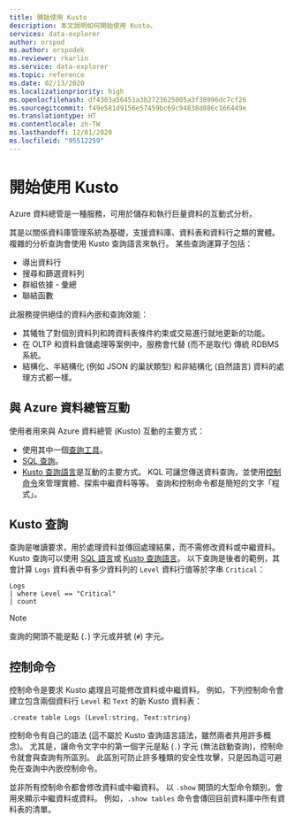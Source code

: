 ```yaml
---
title: 開始使用 Kusto
description: 本文說明如何開始使用 Kusto。
services: data-explorer
author: orspod
ms.author: orspodek
ms.reviewer: rkarlin
ms.service: data-explorer
ms.topic: reference
ms.date: 02/13/2020
ms.localizationpriority: high
ms.openlocfilehash: df4303a56451a3b2723625005a3f38996dc7cf26
ms.sourcegitcommit: f49e581d9156e57459bc69c94838d886c166449e
ms.translationtype: HT
ms.contentlocale: zh-TW
ms.lasthandoff: 12/01/2020
ms.locfileid: "95512259"
---
```

# <a name="getting-started-with-kusto"></a>開始使用 Kusto

Azure 資料總管是一種服務，可用於儲存和執行巨量資料的互動式分析。

其是以關係資料庫管理系統為基礎，支援資料庫、資料表和資料行之類的實體。 複雜的分析查詢會使用 Kusto 查詢語言來執行。 某些查詢運算子包括：
* 導出資料行
* 搜尋和篩選資料列
* 群組依據 - 彙總
* 聯結函數

此服務提供絕佳的資料內嵌和查詢效能： 
* 其犧牲了對個別資料列和跨資料表條件約束或交易進行就地更新的功能。 
* 在 OLTP 和資料倉儲處理等案例中，服務會代替 (而不是取代) 傳統 RDBMS 系統。
* 結構化、半結構化 (例如 JSON 的巢狀類型) 和非結構化 (自然語言) 資料的處理方式都一樣。

## <a name="interacting-with-azure-data-explorer"></a>與 Azure 資料總管互動

使用者用來與 Azure 資料總管 (Kusto) 互動的主要方式：
* 使用其中一個[查詢工具](../../tools-integrations-overview.md#azure-data-explorer-query-tools)。 
* [SQL 查詢](../api/tds/t-sql.md)。
*  [Kusto 查詢語言](../query/index.md)是互動的主要方式。 KQL 可讓您傳送資料查詢，並使用[控制命令](../management/index.md)來管理實體、探索中繼資料等等。
查詢和控制命令都是簡短的文字「程式」。

## <a name="kusto-queries"></a>Kusto 查詢

查詢是唯讀要求，用於處理資料並傳回處理結果，而不需修改資料或中繼資料。 Kusto 查詢可以使用 [SQL 語言](../api/tds/t-sql.md)或 [Kusto 查詢語言](../query/index.md)。 以下查詢是後者的範例，其會計算 `Logs` 資料表中有多少資料列的 `Level` 資料行值等於字串 `Critical`：

```kusto
Logs
| where Level == "Critical"
| count
```

> [!NOTE]
> 查詢的開頭不能是點 (`.`) 字元或井號 (`#`) 字元。

## <a name="control-commands"></a>控制命令

控制命令是要求 Kusto 處理且可能修改資料或中繼資料。 例如，下列控制命令會建立包含兩個資料行 `Level` 和 `Text` 的新 Kusto 資料表：

```kusto
.create table Logs (Level:string, Text:string)
```

控制命令有自己的語法 (這不屬於 Kusto 查詢語言語法，雖然兩者共用許多概念)。 尤其是，讓命令文字中的第一個字元是點 (`.`) 字元 (無法啟動查詢)，控制命令就會與查詢有所區別。
此區別可防止許多種類的安全性攻擊，只是因為這可避免在查詢中內嵌控制命令。

並非所有控制命令都會修改資料或中繼資料。 以 `.show` 開頭的大型命令類別，會用來顯示中繼資料或資料。 例如，`.show tables` 命令會傳回目前資料庫中所有資料表的清單。
